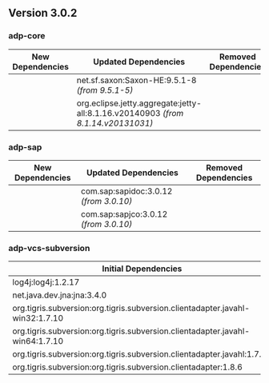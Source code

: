 ## Version 3.0.2 ##

### adp-core ###
| New Dependencies | Updated Dependencies | Removed Dependencies |
| -------- | -------- | -------- |
|  | net.sf.saxon:Saxon-HE:9.5.1-8 *(from 9.5.1-5)* |  |
|  | org.eclipse.jetty.aggregate:jetty-all:8.1.16.v20140903 *(from 8.1.14.v20131031)* |  |

### adp-sap ###
| New Dependencies | Updated Dependencies | Removed Dependencies |
| -------- | -------- | -------- |
|  | com.sap:sapidoc:3.0.12 *(from 3.0.10)* |  |
|  | com.sap:sapjco:3.0.12 *(from 3.0.10)* |  |

### adp-vcs-subversion ###
| Initial Dependencies |
| -------- |
| log4j:log4j:1.2.17 |
| net.java.dev.jna:jna:3.4.0 |
| org.tigris.subversion:org.tigris.subversion.clientadapter.javahl-win32:1.7.10 |
| org.tigris.subversion:org.tigris.subversion.clientadapter.javahl-win64:1.7.10 |
| org.tigris.subversion:org.tigris.subversion.clientadapter.javahl:1.7.10 |
| org.tigris.subversion:org.tigris.subversion.clientadapter:1.8.6 |
